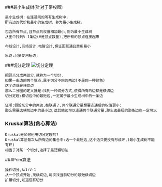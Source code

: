 ###最小生成树(针对于带权图)
````
最小生成树：在连通网的所有生成树中，
所有边的代价和最小的生成树，称为最小生成树。 

包含所有节点,且节点的权值相加最小,则为最小生成树
从图中找到V-1条边(V是顶点数量),把所有的顶点连接起来

布线设计,网络设计,电路设计,保证图联通且费用最小

思路:尽量使用短边,
````
###切分定理
![切分定理](https://note.youdao.com/yws/public/resource/f203939d06b267a17218f976ad641e71/xmlnote/C1527AB159934E3FB22AEEB8A899CAE9/2656)
```
把顶点分成两部分,就称为一个切分,
如果一条边的两个端点,属于切分不同的两边(不是同一种颜色)
这个边就是横切边
那么二分图的定义就是:找到一种切分方式,使得所有的边都是横切边
切分定理:横切边中的最短边,一定属于最小生成树中的一条边

证明:假设切分中的两边,都联通了,两个联通分量想要连通后的权值更小:
那么需要选横切边中的最小边,选其他边可以连通两个联通分量,那么选最短的那条边也一定可以
```

### Kruskal算法(贪心算法)
```
Kruskal是如何利用切分定理的?
Kruskal算法每次从所有边的集合中:选一个最短边,这个边只要没有形成环,(最小生成树不能有环)
相当于对某一个切分,选择了最短横切边
```
###Prim算法
```
操作切分,从1:V-1     
从一个顶点开始,找横切边,每次找当前切分的最短横切边
扩展切分,知道没有切分